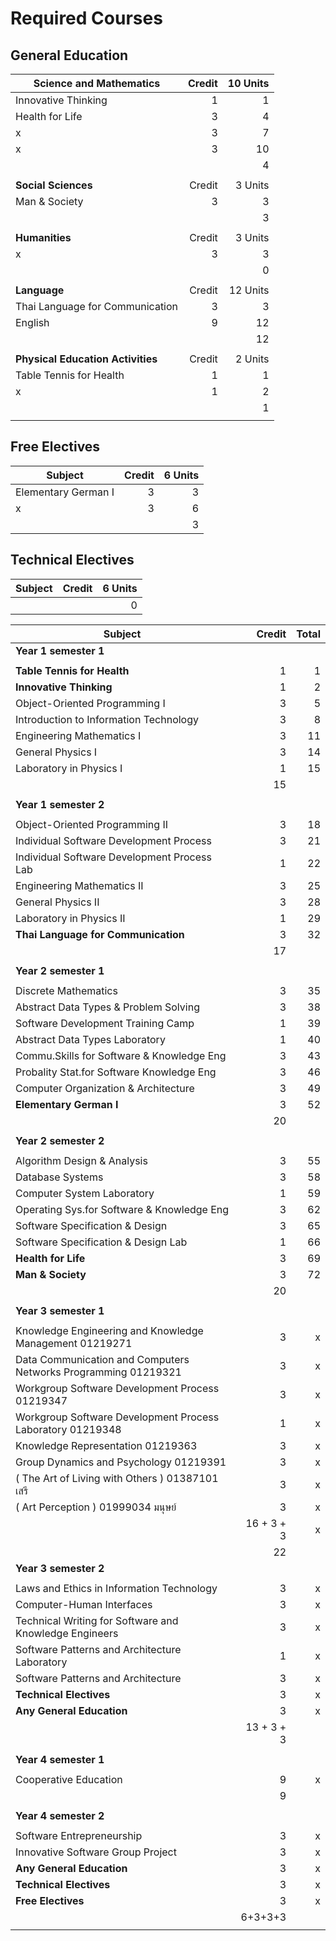# Required Courses

## General Education

| **Science and Mathematics** | Credit | 10 Units |
| ------- | ------:| -----:|
| Innovative Thinking | 1 | 1 |
| Health for Life | 3 | 4 |
| x | 3 | 7 |
| x | 3 | 10 |
| | | 4 |
| | | |
| **Social Sciences** | Credit | 3 Units |
| Man & Society | 3 | 3 |
| | | 3 |
| | | |
| **Humanities** | Credit | 3 Units |
| x | 3 | 3 |
| | | 0 |
| | | |
| **Language** | Credit | 12 Units |
| Thai Language for Communication | 3 | 3 |
| English | 9 | 12 |
| | | 12 |
| | | |
| **Physical Education Activities** | Credit | 2 Units |
| Table Tennis for Health | 1 | 1 |
| x | 1 | 2 |
| | | 1 |
| | | |

## Free Electives 

| Subject | Credit | 6 Units |
| ------- | ------:| -----:|
| Elementary German I | 3 | 3 |
| x | 3 | 6 |
| | | 3 |

## Technical Electives

| Subject | Credit | 6 Units |
| ------- | ------:| -----:|
| | | 0 |

| Subject | Credit | Total |
| ------- | ------:| -----:|
| **Year 1 semester 1** |
| | | |
| **Table Tennis for Health** | 1 | 1 |
| **Innovative Thinking** | 1 | 2 |
| Object-Oriented Programming I | 3 | 5 |
| Introduction to Information Technology | 3 | 8 |
| Engineering Mathematics I | 3 | 11 |
| General Physics I | 3 | 14 |
| Laboratory in Physics I | 1 | 15 |
| | 15 | |
| | | |
| **Year 1 semester 2** | 
| | | |
| Object-Oriented Programming II | 3 | 18 |
| Individual Software Development Process | 3 | 21 |
| Individual Software Development Process Lab | 1 | 22 |
| Engineering Mathematics II | 3 | 25 |
| General Physics II | 3 | 28 |
| Laboratory in Physics II | 1 | 29 |
| **Thai Language for Communication** | 3 | 32 |
| | 17 | |
| | | |
| **Year 2 semester 1** |
| | | |
| Discrete Mathematics | 3 | 35 |
| Abstract Data Types & Problem Solving | 3 | 38 |
| Software Development Training Camp | 1 | 39 |
| Abstract Data Types Laboratory | 1 | 40 |
| Commu.Skills for Software & Knowledge Eng | 3 | 43 |
| Probality Stat.for Software Knowledge Eng | 3 | 46 |
| Computer Organization & Architecture | 3 | 49 |
| **Elementary German I** | 3 | 52 |
| | 20 | |
| | | |
| **Year 2 semester 2** |
| | | |
| Algorithm Design & Analysis | 3 | 55 |
| Database Systems | 3 | 58 |
| Computer System Laboratory | 1 | 59 |
| Operating Sys.for Software & Knowledge Eng | 3 | 62 |
| Software Specification & Design | 3 | 65 |
| Software Specification & Design Lab | 1 | 66 |
| **Health for Life** | 3 | 69 |
| **Man & Society** | 3 | 72 |
| | 20 | |
| | | |
| **Year 3 semester 1** |
| | | |
| Knowledge Engineering and Knowledge Management 01219271 | 3 | x |
| Data Communication and Computers Networks Programming 01219321 | 3 | x |
| Workgroup Software Development Process 01219347 | 3 | x |
| Workgroup Software Development Process Laboratory 01219348 | 1 | x |
| Knowledge Representation 01219363 | 3 | x |
| Group Dynamics and Psychology 01219391 | 3 | x |
| ( The Art of Living with Others ) 01387101 เสรี | 3 | x |
| ( Art Perception ) 01999034 มนุษย์ | 3 | x |
| | 16 + 3 + 3 | x |
| | 22 | |
| **Year 3 semester 2** |
| | | |
| Laws and Ethics in Information Technology | 3 | x |
| Computer-Human Interfaces | 3 | x |
| Technical Writing for Software and Knowledge Engineers | 3 | x |
| Software Patterns and Architecture Laboratory | 1 | x |
| Software Patterns and Architecture | 3 | x |
| **Technical Electives** | 3 | x |
| **Any General Education** | 3 | x |
| | 13 + 3 + 3 | |
| | | |
| **Year 4 semester 1** |
| | | |
| Cooperative Education | 9 | x |
| | 9 | |
| | | |
| **Year 4 semester 2** |
| | | |
| Software Entrepreneurship | 3 | x |
| Innovative Software Group Project | 3 | x |
| **Any General Education** | 3 | x |
| **Technical Electives** | 3 | x |
| **Free Electives** | 3 | x |
| | 6+3+3+3 | |
| | | |
